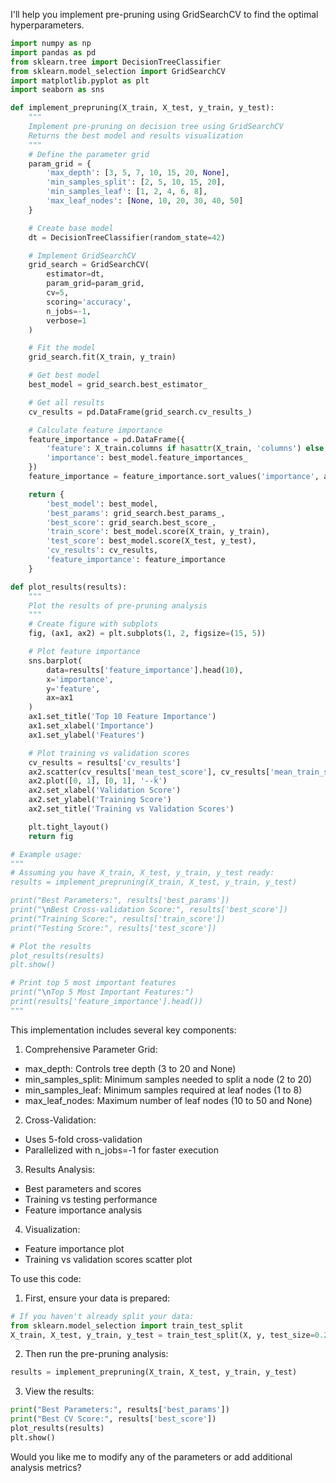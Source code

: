 I'll help you implement pre-pruning using GridSearchCV to find the optimal hyperparameters.



```python
import numpy as np
import pandas as pd
from sklearn.tree import DecisionTreeClassifier
from sklearn.model_selection import GridSearchCV
import matplotlib.pyplot as plt
import seaborn as sns

def implement_prepruning(X_train, X_test, y_train, y_test):
    """
    Implement pre-pruning on decision tree using GridSearchCV
    Returns the best model and results visualization
    """
    # Define the parameter grid
    param_grid = {
        'max_depth': [3, 5, 7, 10, 15, 20, None],
        'min_samples_split': [2, 5, 10, 15, 20],
        'min_samples_leaf': [1, 2, 4, 6, 8],
        'max_leaf_nodes': [None, 10, 20, 30, 40, 50]
    }

    # Create base model
    dt = DecisionTreeClassifier(random_state=42)

    # Implement GridSearchCV
    grid_search = GridSearchCV(
        estimator=dt,
        param_grid=param_grid,
        cv=5,
        scoring='accuracy',
        n_jobs=-1,
        verbose=1
    )

    # Fit the model
    grid_search.fit(X_train, y_train)

    # Get best model
    best_model = grid_search.best_estimator_

    # Get all results
    cv_results = pd.DataFrame(grid_search.cv_results_)

    # Calculate feature importance
    feature_importance = pd.DataFrame({
        'feature': X_train.columns if hasattr(X_train, 'columns') else [f'Feature_{i}' for i in range(X_train.shape[1])],
        'importance': best_model.feature_importances_
    })
    feature_importance = feature_importance.sort_values('importance', ascending=False)

    return {
        'best_model': best_model,
        'best_params': grid_search.best_params_,
        'best_score': grid_search.best_score_,
        'train_score': best_model.score(X_train, y_train),
        'test_score': best_model.score(X_test, y_test),
        'cv_results': cv_results,
        'feature_importance': feature_importance
    }

def plot_results(results):
    """
    Plot the results of pre-pruning analysis
    """
    # Create figure with subplots
    fig, (ax1, ax2) = plt.subplots(1, 2, figsize=(15, 5))

    # Plot feature importance
    sns.barplot(
        data=results['feature_importance'].head(10),
        x='importance',
        y='feature',
        ax=ax1
    )
    ax1.set_title('Top 10 Feature Importance')
    ax1.set_xlabel('Importance')
    ax1.set_ylabel('Features')

    # Plot training vs validation scores
    cv_results = results['cv_results']
    ax2.scatter(cv_results['mean_test_score'], cv_results['mean_train_score'], alpha=0.5)
    ax2.plot([0, 1], [0, 1], '--k')
    ax2.set_xlabel('Validation Score')
    ax2.set_ylabel('Training Score')
    ax2.set_title('Training vs Validation Scores')

    plt.tight_layout()
    return fig

# Example usage:
"""
# Assuming you have X_train, X_test, y_train, y_test ready:
results = implement_prepruning(X_train, X_test, y_train, y_test)

print("Best Parameters:", results['best_params'])
print("\nBest Cross-validation Score:", results['best_score'])
print("Training Score:", results['train_score'])
print("Testing Score:", results['test_score'])

# Plot the results
plot_results(results)
plt.show()

# Print top 5 most important features
print("\nTop 5 Most Important Features:")
print(results['feature_importance'].head())
"""

```

This implementation includes several key components:

1. Comprehensive Parameter Grid:
- max_depth: Controls tree depth (3 to 20 and None)
- min_samples_split: Minimum samples needed to split a node (2 to 20)
- min_samples_leaf: Minimum samples required at leaf nodes (1 to 8)
- max_leaf_nodes: Maximum number of leaf nodes (10 to 50 and None)

2. Cross-Validation:
- Uses 5-fold cross-validation
- Parallelized with n_jobs=-1 for faster execution

3. Results Analysis:
- Best parameters and scores
- Training vs testing performance
- Feature importance analysis

4. Visualization:
- Feature importance plot
- Training vs validation scores scatter plot

To use this code:

1. First, ensure your data is prepared:
```python
# If you haven't already split your data:
from sklearn.model_selection import train_test_split
X_train, X_test, y_train, y_test = train_test_split(X, y, test_size=0.2, random_state=42)
```

2. Then run the pre-pruning analysis:
```python
results = implement_prepruning(X_train, X_test, y_train, y_test)
```

3. View the results:
```python
print("Best Parameters:", results['best_params'])
print("Best CV Score:", results['best_score'])
plot_results(results)
plt.show()
```

Would you like me to modify any of the parameters or add additional analysis metrics?